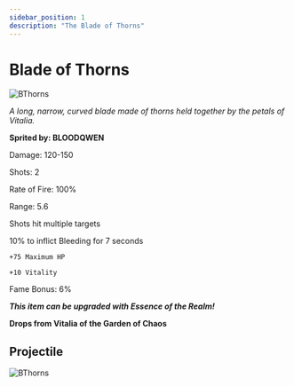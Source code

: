 ```yaml
---
sidebar_position: 1
description: "The Blade of Thorns"
---
```


# Blade of Thorns

![BThorns](https://vwiki.valorserver.com/api/item/picture/blade%20of%20thorns)

<i>A long, narrow, curved blade made of thorns held together by the petals of Vitalia.</i>

**Sprited by: BLOODQWEN**

Damage: 120-150

Shots: 2

Rate of Fire: 100% 

Range: 5.6

Shots hit multiple targets

10% to inflict Bleeding for 7 seconds

    +75 Maximum HP
    
    +10 Vitality

Fame Bonus: 6%

***This item can be upgraded with Essence of the Realm!***

**Drops from Vitalia of the Garden of Chaos**

## Projectile

![BThorns](https://cdn.discordapp.com/attachments/1160376179996496013/1170947459644661760/bladeofthorns.gif?ex=659243cd&is=657fcecd&hm=c4f6819ee339307810318c20d0b6763d3a106320850dbdffab5a519da68a9d94&)
